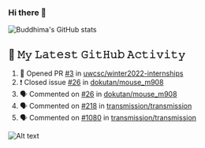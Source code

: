 ### Hi there 👋

<!--
**Buddhima-JD3/Buddhima-JD3** is a ✨ _special_ ✨ repository because its `README.md` (this file) appears on your GitHub profile.

Here are some ideas to get you started:

- 🔭 I’m currently working on ...
- 🌱 I’m currently learning ...
- 👯 I’m looking to collaborate on ...
- 🤔 I’m looking for help with ...
- 💬 Ask me about ...
- 📫 How to reach me: ...
- 😄 Pronouns: ...
- ⚡ Fun fact: ...
-->

![Buddhima's GitHub stats](https://github-readme-stats.vercel.app/api?username=Buddhima-JD3&show_icons=true&theme=chartreuse-dark)

## 🔔 𝙼𝚢 𝙻𝚊𝚝𝚎𝚜𝚝 𝙶𝚒𝚝𝙷𝚞𝚋 𝙰𝚌𝚝𝚒𝚟𝚒𝚝𝚢
<!--START_SECTION:activity-->
1. 💪 Opened PR [#3](https://github.com/uwcsc/winter2022-internships/pull/3) in [uwcsc/winter2022-internships](https://github.com/uwcsc/winter2022-internships)
2. ❗️ Closed issue [#26](https://github.com/dokutan/mouse_m908/issues/26) in [dokutan/mouse_m908](https://github.com/dokutan/mouse_m908)
3. 🗣 Commented on [#26](https://github.com/dokutan/mouse_m908/issues/26) in [dokutan/mouse_m908](https://github.com/dokutan/mouse_m908)
4. 🗣 Commented on [#218](https://github.com/transmission/transmission/issues/218) in [transmission/transmission](https://github.com/transmission/transmission)
5. 🗣 Commented on [#1080](https://github.com/transmission/transmission/issues/1080) in [transmission/transmission](https://github.com/transmission/transmission)
<!--END_SECTION:activity-->


![Alt text](https://spotify-recently-played-readme.vercel.app/api?user=nwnjwgnzl3mhwzmg5fb4t2lst&count=3)



